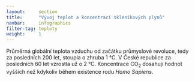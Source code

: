 ```yaml
---
layout:     section
title:      "Vývoj teplot a koncentrací skleníkových plynů"
navbar:     infographics
filter-tag: teploty
weight:     1
---
```


Průměrná globální teplota vzduchu od začátku průmyslové revoluce, tedy za posledních 200 let, stoupla o zhruba 1 °C. V České republice za posledních 60 let vzrostla už o 2 °C. Koncentrace CO<sub>2</sub> dosahují hodnot vyšších než kdykoliv během existence rodu *Homo Sapiens*.
